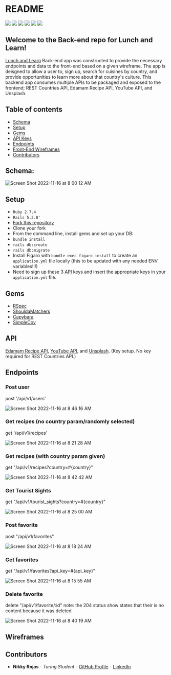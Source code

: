 # README

[![](https://camo.githubusercontent.com/1ab1a7ec3f2dd01c7960044047e96a86aed5111004c9b0b86e852eac461bedac/68747470733a2f2f696d672e736869656c64732e696f2f62616467652f527562795f6f6e5f5261696c732d4343303030303f7374796c653d666f722d7468652d6261646765266c6f676f3d727562792d6f6e2d7261696c73266c6f676f436f6c6f723d7768697465)](https://camo.githubusercontent.com/1ab1a7ec3f2dd01c7960044047e96a86aed5111004c9b0b86e852eac461bedac/68747470733a2f2f696d672e736869656c64732e696f2f62616467652f527562795f6f6e5f5261696c732d4343303030303f7374796c653d666f722d7468652d6261646765266c6f676f3d727562792d6f6e2d7261696c73266c6f676f436f6c6f723d7768697465)
[![](https://camo.githubusercontent.com/3f0e26b0951bab845a1bb9a7198ecca0da272e462921b6edd85879f3673b6927/68747470733a2f2f696d672e736869656c64732e696f2f62616467652f506f73746d616e2d4646364333373f7374796c653d666f722d7468652d6261646765266c6f676f3d706f73746d616e266c6f676f436f6c6f723d7768697465)](https://camo.githubusercontent.com/3f0e26b0951bab845a1bb9a7198ecca0da272e462921b6edd85879f3673b6927/68747470733a2f2f696d672e736869656c64732e696f2f62616467652f506f73746d616e2d4646364333373f7374796c653d666f722d7468652d6261646765266c6f676f3d706f73746d616e266c6f676f436f6c6f723d7768697465)
[![](https://user-images.githubusercontent.com/64919819/113648232-81d60d00-9649-11eb-8ea4-0ff5e399afb6.png)](https://user-images.githubusercontent.com/64919819/113648232-81d60d00-9649-11eb-8ea4-0ff5e399afb6.png)
![](https://camo.githubusercontent.com/510a057988cb5216f5d297ee202f6a08fa179798926cea28e95910f6b8ca5535/68747470733a2f2f696d672e736869656c64732e696f2f62616467652f4d61726b646f776e2d3030303030303f7374796c653d666f722d7468652d6261646765266c6f676f3d6d61726b646f776e266c6f676f436f6c6f723d7768697465)
[![](https://camo.githubusercontent.com/281c069a2703e948b536500b9fd808cb4fb2496b3b66741db4013a2c89e91986/68747470733a2f2f696d672e736869656c64732e696f2f62616467652f506f737467726553514c2d3331363139323f7374796c653d666f722d7468652d6261646765266c6f676f3d706f737467726573716c266c6f676f436f6c6f723d7768697465)](https://camo.githubusercontent.com/281c069a2703e948b536500b9fd808cb4fb2496b3b66741db4013a2c89e91986/68747470733a2f2f696d672e736869656c64732e696f2f62616467652f506f737467726553514c2d3331363139323f7374796c653d666f722d7468652d6261646765266c6f676f3d706f737467726573716c266c6f676f436f6c6f723d7768697465)
[![](https://user-images.githubusercontent.com/64919819/113648167-6965f280-9649-11eb-8794-0f1082ae8d1c.png)](https://user-images.githubusercontent.com/64919819/113648167-6965f280-9649-11eb-8794-0f1082ae8d1c.png)


## Welcome to the Back-end repo for Lunch and Learn!


[Lunch and Learn](https://github.com/nikkyrojas/lunch_and_learn) Back-end app was constructed to provide the necessary endpoints and data to the front-end based on a given wireframe. The app is deisgned to allow a user to, sign up, search for cuisines by country, and provide opportunities to learn more about that country's culture. This backend app consumes multiple APIs to be packaged and exposed to the frontend;  REST Countries API,  Edamam Recipe API,  YouTube API, and Unsplash. 

## Table of contents

- [Schema](#schema)
- [Setup](#setup)
- [Gems](#gems)
- [API Keys](#api)
- [Endpoints](#endpoints)
- [Front-End Wireframes](#wireframes)
- [Contributors](#contributors)

## Schema: 

![Screen Shot 2022-11-16 at 8 00 12 AM](https://user-images.githubusercontent.com/103013480/202215836-5a6a32ee-5c9e-4092-8fc6-968bef37a309.png)

## Setup

- `Ruby 2.7.4`
- `Rails 5.2.8'`
- [Fork this repository](https://github.com/nikkyrojas/lunch_and_learn)
- Clone your fork
- From the command line, install gems and set up your DB:
- `bundle install`
- `rails db:create`
- `rails db:migrate`
- Install Figaro with `bundle exec figaro install` to create an `application.yml` file locally (this to be updated with any needed ENV variables!!!)
- Need to sign up these 3 [API](#api) keys and insert the appropriate keys in your `application.yml` file.

## Gems

-   [RSpec](https://github.com/rspec/rspec-rails)
-   [ShouldaMatchers](https://github.com/thoughtbot/shoulda-matchers)
-   [Capybara](https://github.com/teamcapybara/capybara)
-   [SimpleCov](https://github.com/simplecov-ruby/simplecov)

## API 

[Edamam Recipe API](https://developer.edamam.com/edamam-recipe-api),  [YouTube API](https://developers.google.com/youtube/v3/getting-started), and [Unsplash](https://unsplash.com/documentation#search-photos). (Key setup. No key required for REST Countries API.)

## Endpoints

### Post user 
post '/api/v1/users'

![Screen Shot 2022-11-16 at 8 46 16 AM](https://user-images.githubusercontent.com/103013480/202227021-2df55fe9-b77a-40de-a074-e242a25d77b4.png)

### Get recipes (no country param/randomly selected)
get '/api/v1/recipes'

![Screen Shot 2022-11-16 at 8 21 28 AM](https://user-images.githubusercontent.com/103013480/202220941-3be9d2d7-97e9-4c83-acbc-417224c28736.png)

### Get recipes (with country param given)
get "/api/v1/recipes?country=#{country}"

![Screen Shot 2022-11-16 at 8 42 42 AM](https://user-images.githubusercontent.com/103013480/202226262-f542d1af-b006-4c4a-bb58-8d317567360d.png)


### Get Tourist Sights
get "/api/v1/tourist_sights?country=#{country}"

![Screen Shot 2022-11-16 at 8 25 00 AM](https://user-images.githubusercontent.com/103013480/202221693-218cfee3-73c4-4366-9e0e-6ce3d33fe01f.png)


### Post favorite 
post "/api/v1/favorites"

![Screen Shot 2022-11-16 at 8 18 24 AM](https://user-images.githubusercontent.com/103013480/202220223-f0c375cd-17f2-4e63-9173-a90169f329c1.png)

### Get favorites
get "/api/v1/favorites?api_key=#{api_key}"

![Screen Shot 2022-11-16 at 8 15 55 AM](https://user-images.githubusercontent.com/103013480/202219655-90ab6c6e-9546-43cf-8df8-57144ddb3886.png)

### Delete favorite
delete "/api/v1/favorite/:id"
note: the 204 status show states that their is no content because it was deleted

![Screen Shot 2022-11-16 at 8 40 19 AM](https://user-images.githubusercontent.com/103013480/202225725-07603d4f-eee3-4b6d-8153-b4bc54033452.png)

## Wireframes

## Contributors
-   **Nikky Rojas** - _Turing Student_ - [GitHub Profile](https://github.com/nikkyrojas) - [LinkedIn](https://www.linkedin.com/in/nikkyrojas/)
